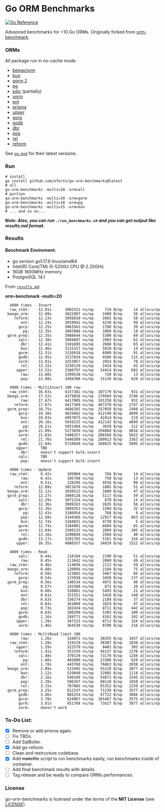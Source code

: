 # Go ORM Benchmarks

[![Go Reference](https://pkg.go.dev/badge/github.com/efectn/go-orm-benchmarks.svg)](https://pkg.go.dev/github.com/efectn/go-orm-benchmarks)

Advanced benchmarks for +10 Go ORMs. Originally forked from [orm-benchmark](https://github.com/frederikhors/orm-benchmark).

### ORMs

All package run in no-cache mode.

- [beego/orm](https://github.com/astaxie/beego/tree/master/orm)
- [bun](https://github.com/uptrace/bun)
- [gorm 2](https://github.com/go-gorm/gorm)
- [pg](https://github.com/go-pg/pg)
- [sqlc](https://github.com/kyleconroy/sqlc) (partially)
- [xorm](https://github.com/xormplus/xorm)
- [ent](https://github.com/ent/ent)
- [prisma](https://github.com/prisma/prisma-client-go)
- [upper](https://github.com/upper/db)
- [gorp](https://github.com/go-gorp/gorp)
- [godb](https://github.com/samonzeweb/godb)
- [dbr](https://github.com/gocraft/dbr/)
- [pop](https://github.com/gobuffalo/pop)
- [rel](https://github.com/go-rel/rel)
- [reform](https://github.com/go-reform/reform)

See [`go.mod`](go.mod) for their latest versions.

### Run

```shell
# install
go install github.com/efectn/go-orm-benchmarks@latest
# all
go-orm-benchmarks -multi=20 -orm=all
# portion
go-orm-benchmarks -multi=20 -orm=gorm
go-orm-benchmarks -multi=10 -orm=pg
go-orm-benchmarks -multi=15 -orm=bun
# ... and so on...
```

**_Note: Also, you can run `./run_benchmarks.sh` and you can get output like results.md format._**

### Results

#### Benchmark Enviroment:

- go version go1.17.6 linux/amd64
- Intel(R) Core(TM) i5-5200U CPU @ 2.20GHz
- 16GB 1600MHz memory
- PostgreSQL 14.1

From [`results.md`](results.md):

**orm-benchmark -multi=20**

```
  4000 times - Insert
  raw_stmt:    12.01s      3002522 ns/op     719 B/op     14 allocs/op
 beego_orm:    12.09s      3022997 ns/op    2408 B/op     56 allocs/op
    reform:    12.23s      3056810 ns/op    2602 B/op     58 allocs/op
       ent:    12.24s      3059942 ns/op    4230 B/op     99 allocs/op
      gorp:    12.25s      3063563 ns/op    1788 B/op     39 allocs/op
        pg:    12.35s      3087888 ns/op    1068 B/op     10 allocs/op
 gorm_prep:    12.35s      3088644 ns/op    5300 B/op     69 allocs/op
      sqlc:    12.38s      3094607 ns/op    2903 B/op     62 allocs/op
       dbr:    12.41s      3101695 ns/op    2688 B/op     65 allocs/op
       bun:    12.46s      3115317 ns/op    5010 B/op     14 allocs/op
      gorm:    12.51s      3126918 ns/op    6980 B/op     91 allocs/op
      godb:    12.95s      3237834 ns/op    4586 B/op    115 allocs/op
      xorm:    13.01s      3253057 ns/op    2854 B/op     78 allocs/op
       rel:    13.32s      3330119 ns/op    2424 B/op     42 allocs/op
     upper:    13.52s      3380797 ns/op   14414 B/op    682 allocs/op
       raw:    13.60s      3399530 ns/op     720 B/op     13 allocs/op
       pop:    13.98s      3494398 ns/op   15136 B/op    620 allocs/op

  4000 times - MultiInsert 100 row
  raw_stmt:    16.63s      4157382 ns/op  187179 B/op    931 allocs/op
 beego_orm:    17.52s      4379926 ns/op  179569 B/op   2746 allocs/op
       raw:    17.67s      4417005 ns/op  191258 B/op    931 allocs/op
    reform:    17.67s      4417369 ns/op  467370 B/op   2747 allocs/op
 gorm_prep:    18.75s      4686265 ns/op  257058 B/op   2488 allocs/op
      gorp:    19.30s      4825682 ns/op  412140 B/op   4899 allocs/op
       bun:    19.83s      4957073 ns/op   42414 B/op    219 allocs/op
       ent:    20.16s      5039215 ns/op  412142 B/op   4899 allocs/op
        pg:    20.21s      5051404 ns/op    3839 B/op    112 allocs/op
      gorm:    21.09s      5273030 ns/op  294868 B/op   4034 allocs/op
      xorm:    21.63s      5408257 ns/op  266568 B/op   5822 allocs/op
       rel:    21.76s      5440309 ns/op  289913 B/op   3363 allocs/op
      godb:    22.84s      5710840 ns/op  260025 B/op   5895 allocs/op
     upper:     TBD
       dbr:     doesn't support bulk-insert
      sqlc:     TBD
       pop:     doesn't support bulk-insert

  4000 times - Update
  raw_stmt:     0.42s       105004 ns/op     766 B/op     14 allocs/op
       raw:     0.42s       105708 ns/op     750 B/op     13 allocs/op
       ent:     0.51s       128295 ns/op    4556 B/op     99 allocs/op
    reform:    12.09s      3021676 ns/op    1805 B/op     51 allocs/op
 beego_orm:    12.12s      3030522 ns/op    1800 B/op     47 allocs/op
 gorm_prep:    12.27s      3068128 ns/op    5117 B/op     59 allocs/op
      sqlc:    12.29s      3072214 ns/op     878 B/op     14 allocs/op
       dbr:    12.36s      3089163 ns/op    2635 B/op     56 allocs/op
      gorp:    12.36s      3089352 ns/op    1204 B/op     32 allocs/op
        pg:    12.43s      3106954 ns/op     768 B/op      9 allocs/op
       pop:    12.58s      3144366 ns/op   12917 B/op    663 allocs/op
       bun:    12.74s      3184031 ns/op    4730 B/op      5 allocs/op
      gorm:    12.74s      3184901 ns/op    6604 B/op     81 allocs/op
      xorm:    13.04s      3260125 ns/op    2889 B/op    105 allocs/op
       rel:    13.16s      3290694 ns/op    2504 B/op     40 allocs/op
      godb:    13.17s      3291765 ns/op    5161 B/op    154 allocs/op
     upper:    16.35s      4086557 ns/op   34839 B/op   1522 allocs/op

  4000 times - Read
      sqlc:     0.44s       110184 ns/op    2190 B/op     51 allocs/op
       raw:     0.45s       111642 ns/op    2080 B/op     49 allocs/op
  raw_stmt:     0.46s       114036 ns/op    2112 B/op     50 allocs/op
 beego_orm:     0.48s       120056 ns/op    2104 B/op     75 allocs/op
    reform:     0.50s       123865 ns/op    3467 B/op     85 allocs/op
      gorp:     0.54s       133938 ns/op    3450 B/op    137 allocs/op
 gorm_prep:     0.56s       140534 ns/op    4972 B/op     98 allocs/op
        pg:     0.57s       143308 ns/op     872 B/op     20 allocs/op
       bun:     0.60s       150881 ns/op    5493 B/op     21 allocs/op
       ent:     0.61s       151551 ns/op    5418 B/op    148 allocs/op
       dbr:     0.63s       156274 ns/op    2184 B/op     37 allocs/op
       rel:     0.64s       161060 ns/op    1824 B/op     47 allocs/op
       pop:     0.73s       182434 ns/op    8711 B/op    442 allocs/op
      gorm:     0.83s       208299 ns/op    5303 B/op    109 allocs/op
      godb:     1.16s       289771 ns/op    4161 B/op    102 allocs/op
     upper:     1.39s       347123 ns/op    8712 B/op    324 allocs/op
      xorm:     1.46s       364538 ns/op    8780 B/op    216 allocs/op

  4000 times - MultiRead limit 100
       raw:     1.26s       316072 ns/op   38355 B/op   1037 allocs/op
  raw_stmt:     1.28s       319219 ns/op   38387 B/op   1038 allocs/op
     upper:     1.29s       322579 ns/op    8401 B/op    303 allocs/op
    reform:     1.41s       353159 ns/op   56157 B/op   1270 allocs/op
      sqlc:     1.48s       370139 ns/op   73176 B/op   1250 allocs/op
        pg:     1.60s       401090 ns/op   23308 B/op    629 allocs/op
       ent:     1.78s       443760 ns/op   76063 B/op   2038 allocs/op
 beego_orm:     2.09s       522492 ns/op   55228 B/op   3077 allocs/op
       bun:     2.12s       529040 ns/op   32885 B/op   1118 allocs/op
       dbr:     2.16s       540184 ns/op   54872 B/op   1545 allocs/op
       pop:     2.39s       596267 ns/op   80110 B/op   1850 allocs/op
       rel:     3.15s       787805 ns/op   95352 B/op   2250 allocs/op
 gorm_prep:     3.25s       812247 ns/op   71236 B/op   3577 allocs/op
      godb:     3.46s       865254 ns/op   97722 B/op   3084 allocs/op
      gorp:     3.70s       924067 ns/op  165467 B/op   3575 allocs/op
      gorm:     3.81s       951788 ns/op   71627 B/op   3877 allocs/op
      xorm:     doesn't work
```

### To-Do List:

- [x] Remove or add prisma again.
- [ ] Fix TBDs.
- [ ] Add SqlBoiler.
- [x] Add go-reform.
- [ ] Clean and restructure codebase.
- [x] Add ~~makefile~~ script to run benchmarks easily, run benchmarks inside of container.
- [ ] Add final benchmark results with details.
- [ ] Tag release and be ready to compare ORMs performances.

### License

go-orm-benchmarks is licensed under the terms of the **MIT License** (see [LICENSE](LICENSE)).